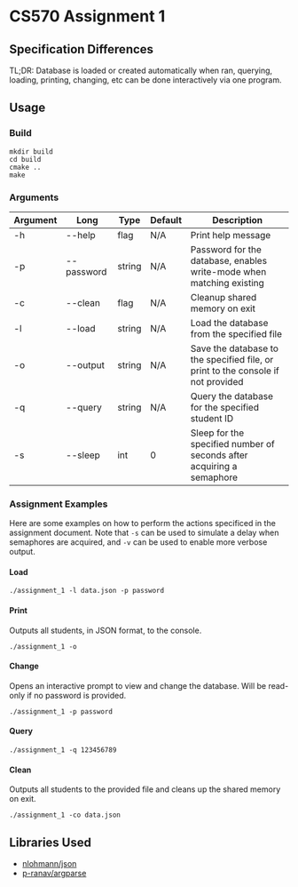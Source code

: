 # CS570 Assignment 1

## Specification Differences

TL;DR: Database is loaded or created automatically when ran, querying, loading, printing, changing, etc can be done
interactively via one program.

## Usage

### Build

```shell
mkdir build
cd build
cmake ..
make
```

### Arguments

| Argument | Long       | Type   | Default | Description                                                                      |
|----------|------------|--------|---------|----------------------------------------------------------------------------------|
| -h       | --help     | flag   | N/A     | Print help message                                                               ||
| -p       | --password | string | N/A     | Password for the database, enables write-mode when matching existing             |
| -c       | --clean    | flag   | N/A     | Cleanup shared memory on exit                                                    |
| -l       | --load     | string | N/A     | Load the database from the specified file                                        |
| -o       | --output   | string | N/A     | Save the database to the specified file, or print to the console if not provided |
| -q       | --query    | string | N/A     | Query the database for the specified student ID                                  |
| -s       | --sleep    | int    | 0       | Sleep for the specified number of seconds after acquiring a semaphore            |

### Assignment Examples

Here are some examples on how to perform the actions specificed in the assignment document. Note that `-s` can be used
to simulate a delay when semaphores are acquired, and `-v` can be used to enable more verbose output.

#### Load

```shell
./assignment_1 -l data.json -p password
```

#### Print

Outputs all students, in JSON format, to the console.

```shell
./assignment_1 -o
```

#### Change

Opens an interactive prompt to view and change the database. Will be read-only if no password is provided.

```shell
./assignment_1 -p password
```

#### Query

```shell
./assignment_1 -q 123456789
```

#### Clean

Outputs all students to the provided file and cleans up the shared memory on exit.

```shell
./assignment_1 -co data.json
```

## Libraries Used

- [nlohmann/json](https://github.com/nlohmann/json)
- [p-ranav/argparse](https://github.com/p-ranav/argparse)